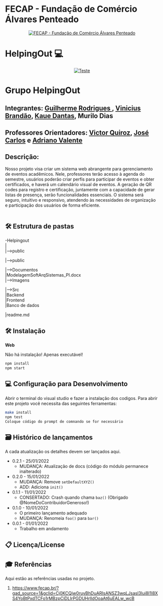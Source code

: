 # FECAP - Fundação de Comércio Álvares Penteado

<p align="center">
<a href= "https://www.fecap.br/"><img src="https://encrypted-tbn0.gstatic.com/images?q=tbn:ANd9GcRhZPrRa89Kma0ZZogxm0pi-tCn_TLKeHGVxywp-LXAFGR3B1DPouAJYHgKZGV0XTEf4AE&usqp=CAU" alt="FECAP - Fundação de Comércio Álvares Penteado" border="0"></a>
</p>

# HelpingOut 💻
<p align="center">
<a href= ""><img src= "https://cdn.discordapp.com/attachments/1229179767354560693/1243328056605802518/logoHelpingOut.png?ex=665112fc&is=664fc17c&hm=36fe6512235f972ed0e05d9281597fba5314a50fb2bd3a9eb81114d65ea68f32&" alt="Teste" - Teste" border = "0"></a>
</p>

# Grupo HelpingOut

</p>

## Integrantes: <a href="https://www.linkedin.com/in/guilherme-rodrigues-7468211b7/">Guilherme Rodrigues </a>, <a href="https://www.linkedin.com/in/vin%C3%ADcius-brand%C3%A3o-3846141bb/">Vinicius Brandão</a>, <a href="https://www.linkedin.com/in/kau%C3%AA-dantas-309098271/">Kaue Dantas</a>, <a> Murilo Dias </a>
## Professores Orientadores: <a href="https://www.linkedin.com/in/victorbarq/">Victor Quiroz</a>, <a href="https://www.linkedin.com/in/jos%C3%A9-carlos-buesso-jr-15462234/">José Carlos</a> e <a href="https://www.linkedin.com/in/adriano-valente-534576135/">Adriano Valente</a>


## Descrição:

Nosso projeto visa criar um sistema web abrangente para gerenciamento de eventos acadêmicos. Nele, professores terão acesso à agenda do semestre, usuários poderão criar perfis para participar de eventos e obter certificados, e haverá um calendário visual de eventos. A geração de QR codes para registro e certificação, juntamente com a capacidade de gerar listas de presença, serão funcionalidades essenciais. O sistema será seguro, intuitivo e responsivo, atendendo às necessidades de organização e participação dos usuários de forma eficiente.
<br><br>

## 🛠 Estrutura de pastas

-Helpingout<br>
|<br>
|-->public<br>

|-->public<br>  

|-->Documentos<br>
    |ModelagemSoftArqSistemas_PI.docx<br>
|-->Imagens<br>

|-->Src<br>
   |Backend<br>
   |Frontend<br>
   |Banco de dados<br>
 
|readme.md<br>


## 🛠 Instalação

<b>Web</b>

Não há instalação! Apenas executável!

```sh
npm install
npm start
```


## 💻 Configuração para Desenvolvimento

Abrir o terminal do visual studio e fazer a instalação dos codigos.
Para abrir este projeto você necessita das seguintes ferramentas:

```sh
make install
npm test
Coloque código do prompt de comnando se for necessário
```

## 🗃 Histórico de lançamentos

A cada atualização os detalhes devem ser lançados aqui.

* 0.2.1 - 25/01/2022
    * MUDANÇA: Atualização de docs (código do módulo permanece inalterado)
* 0.2.0 - 15/01/2022
    * MUDANÇA: Remove `setDefaultXYZ()`
    * ADD: Adiciona `init()`
* 0.1.1 - 11/01/2022
    * CONSERTADO: Crash quando chama `baz()` (Obrigado @NomeDoContribuidorGeneroso!)
* 0.1.0 - 10/01/2022
    * O primeiro lançamento adequado
    * MUDANÇA: Renomeia `foo()` para `bar()`
* 0.0.1 - 01/01/2022
    * Trabalho em andamento

## 📋 Licença/License


## 🎓 Referências

Aqui estão as referências usadas no projeto.

1. https://www.fecap.br/?gad_source=1&gclid=Cj0KCQjw0ruyBhDuARIsANSZ3wqLJsasl3lui8I1I8XS4YoBtPxdTCFo1rMBzpCiDLIrPGDUHrlIdOoaAt6uEALw_wcB


